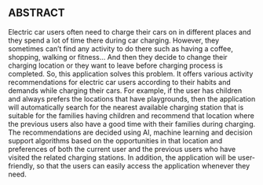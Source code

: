 ## ABSTRACT
 Electric car users often need to charge their cars on in different places and they spend a
 lot of time there during car charging. However, they sometimes can’t find any activity to do
 there such as having a coffee, shopping, walking or fitness… And then they decide to change
 their charging location or they want to leave before charging process is completed. So, this
 application solves this problem. It offers various activity recommendations for electric car
 users according to their habits and demands while charging their cars. For example, if the
 user has children and always prefers the locations that have playgrounds, then the application
 will automatically search for the nearest available charging station that is suitable for the
 families having children and recommend that location where the previous users also have a
 good time with their families during charging. The recommendations are decided using AI,
 machine learning and decision support algorithms based on the opportunities in that location
 and preferences of both the current user and the previous users who have visited the related
 charging stations. In addition, the application will be user-friendly, so that the users can easily
 access the application whenever they need.
